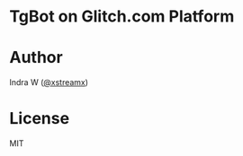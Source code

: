 # TgBot on Glitch.com Platform

# Author
Indra W ([@xstreamx](https://github.com/xstreamx))

# License
MIT
